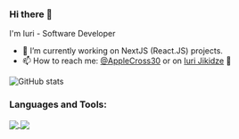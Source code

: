### Hi there 👋

<!--
**ijiki16/ijiki16** is a ✨ _special_ ✨ repository because its `README.md` (this file) appears on your GitHub profile.

Here are some ideas to get you started:

- 🔭 I’m currently working on ...
- 🌱 I’m currently learning ...
- 👯 I’m looking to collaborate on ...
- 🤔 I’m looking for help with ...
- 🔭 I’m currently searching for work 👀
- 💬 Ask me about ...
- 😄 Pronouns: ...
- ⚡ Fun fact: ...
-->

I'm Iuri - Software Developer


- 🌱  I’m currently working on NextJS (React.JS) projects.
- 📫  How to reach me: [@AppleCross30](https://twitter.com/AppleCross30) or on [Iuri Jikidze](mailto:iuri.jikidze@gmail.com?subject=[GitHub]) 📩

![GitHub stats](https://github-readme-stats.vercel.app/api?username=ijiki16&show_icons=true&count_private=true)  


### Languages and Tools:

<a href="https://code.visualstudio.com" target="blank">
  <img align="center" src="https://img.shields.io/badge/vs code%20-%2300599C.svg?&style=for-the-badge&logo=visual-studio-code&logoColor=white" />
</a>
<a href="https://git-scm.com/" target="blank">
  <img align="center" src="https://img.shields.io/badge/git%20-%2300599C.svg?&style=for-the-badge&color=white&logo=git" />
</a>


